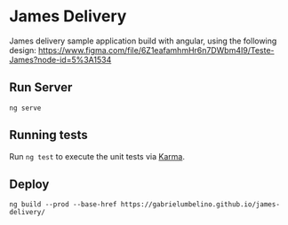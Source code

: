 # James Delivery
James delivery sample application build with angular, using the following design: https://www.figma.com/file/6Z1eafamhmHr6n7DWbm4I9/Teste-James?node-id=5%3A1534

## Run Server
`ng serve`

## Running tests
Run `ng test` to execute the unit tests via [Karma](https://karma-runner.github.io).

## Deploy

 `ng build --prod --base-href https://gabrielumbelino.github.io/james-delivery/`


